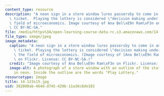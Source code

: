```yaml
---
content_type: resource
description: "A neon sign in a store window lures passersby to come in and buy a lottery\
  \ ticket.  Playing the lottery is considered \"decision making under risk\" in the\
  \ field of microeconomics. Image courtesy of Ana Bel\xE9n Ram\xF3n on Flickr. License:\
  \ CC BY-NC-SA."
file: /media/https%3A/open-learning-course-data-rc.s3.amazonaws.com/14-123-microeconomic-theory-iii-spring-2015/382000ab464dd745420b11a36c8de103_14-123s15.jpg
file_type: image/jpeg
image_metadata:
  caption: "A neon sign in a store window lures passersby to come in and buy a lottery\
    \ ticket. Playing the lottery is considered \"decision making under risk\" in\
    \ the field of microeconomics. (Image courtesy of [Ana Bel\xE9n Ram\xF3n](https://www.flickr.com/photos/missha/2330916657/)\
    \ on Flickr. License: CC BY-NC-SA.)"
  credit: "Image courtesy of Ana Bel\xE9n Ram\xF3n on Flickr. License: CC BY-NC-SA."
  image-alt: A photograph of a store window with an outline of the state of Texas
    in neon. Inside the outline are the words "Play Lottery."
resourcetype: Image
title: 14-123s15.jpg
uid: 382000ab-464d-d745-420b-11a36c8de103
---
```

